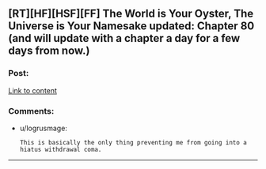 ## [RT][HF][HSF][FF] The World is Your Oyster, The Universe is Your Namesake updated: Chapter 80 (and will update with a chapter a day for a few days from now.)

### Post:

[Link to content](http://archiveofourown.org/works/3808279/chapters/12412001)

### Comments:

- u/logrusmage:
  ```
  This is basically the only thing preventing me from going into a hiatus withdrawal coma.
  ```

---

